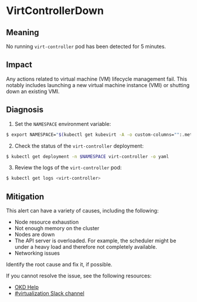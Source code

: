# VirtControllerDown

<!-- Edited by Jiří Herrmann, 22 Nov 2022 -->

## Meaning
No running `virt-controller` pod has been detected for 5 minutes.

## Impact
Any actions related to virtual machine (VM) lifecycle management fail. This notably includes launching a new virtual machine instance (VMI) or shutting down an existing VMI.

## Diagnosis

1. Set the `NAMESPACE` environment variable:
```bash
$ export NAMESPACE="$(kubectl get kubevirt -A -o custom-columns="":.metadata.namespace)"
```
2. Check the status of the `virt-controller` deployment:
```bash
$ kubectl get deployment -n $NAMESPACE virt-controller -o yaml
```
3. Review the logs of the `virt-controller` pod:
```bash
$ kubectl get logs <virt-controller>
```

## Mitigation

This alert can have a variety of causes, including the following:

- Node resource exhaustion
- Not enough memory on the cluster
- Nodes are down
- The API server is overloaded. For example, the scheduler might be under a heavy load and therefore not completely available.
- Networking issues

Identify the root cause and fix it, if possible.

<!--DS: If you cannot resolve the issue, log in to the link:https://access.redhat.com[Customer Portal] and open a support case, attaching the artifacts gathered during the Diagnosis procedure.-->
<!--USstart-->
If you cannot resolve the issue, see the following resources:

- [OKD Help](https://www.okd.io/help/)
- [#virtualization Slack channel](https://kubernetes.slack.com/channels/virtualization)
<!--USend-->